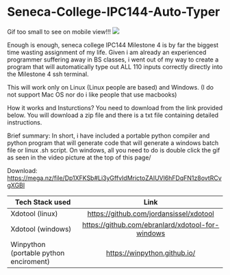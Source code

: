 # Seneca-College-IPC144-Auto-Typer
Gif too small to see on mobile view!!!
![](https://github.com/RetributionByRevenue/Seneca-College-IPC144-Auto-Typer/blob/master/test2.gif?raw=true)

Enough is enough, seneca college IPC144 Milestone 4 is by far the biggest time wasting assignment of my life.
Given i am already an experienced programmer suffering away in BS classes, i went out of my way to create a program that will automatically type out ALL 110 inputs correctly directly into the Milestone 4 ssh terminal. 

This will work only on Linux (Linux people are based) and Windows. (I do not support Mac OS nor do i like people that use macbooks)

How it works and Insturctions?
You need to download from the link provided below. You will download a zip file and there is a txt file containing detailed instructions. 

Brief summary:
In short, i have included a portable python compiler and python program that will generate code that will generate a windows batch file or linux .sh script.  On windows, all you need to do is double click the gif as seen in the video picture at the top of this page/ 


Download: 
https://mega.nz/file/Dp1XFKSb#Li3yGffvIdMrictoZAIUVl6hFDqFN1z8ovtRCvgXGBI


|Tech Stack used | Link|
|----------|:-------------:|
|Xdotool (linux) | https://github.com/jordansissel/xdotool|
|Xdotool (windows) | https://github.com/ebranlard/xdotool-for-windows|
|Winpython (portable python enciroment)| https://winpython.github.io/|
